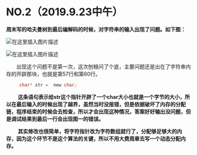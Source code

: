 # NO.2（2019.9.23中午）

**周末写的哈夫曼树到最后编解码的时候，对字符串的输入出现了问题。如下图：**


![在这里插入图片描述](https://img-blog.csdnimg.cn/2019092319402417.PNG?x-oss-process=image/watermark,type_ZmFuZ3poZW5naGVpdGk,shadow_10,text_aHR0cHM6Ly9ibG9nLmNzZG4ubmV0L3oyMjAxOTg2MTEz,size_16,color_FFFFFF,t_70)


![在这里插入图片描述](https://img-blog.csdnimg.cn/20190923193844582.PNG?x-oss-process=image/watermark,type_ZmFuZ3poZW5naGVpdGk,shadow_10,text_aHR0cHM6Ly9ibG9nLmNzZG4ubmV0L3oyMjAxOTg2MTEz,size_16,color_FFFFFF,t_70)



&emsp;&emsp;出现这个问题不是第一次，这次刨根问了个底，主要问题还是出在了字符串内存的开辟那块，也就是第57行和第60行。

~~~c
     char* str =  new char;
~~~

&emsp;&emsp; **这条语句表示给str这个指针开辟了一个char大小也就是一个字节的大小，所以在最后输入的时候出现了越界，虽然当时没报错，但是依据破坏了内存的分配链，程序结束的时候会去检查，所以才会出现这种情况，答案好好输出没问题，但是调试结果到最后一行会出现图一的错误。**


&emsp;&emsp; **其实修改也很简单，将字符指针改为字符数组就行了，分配够足够大的内存，因为这个环节不是这个算法的关键，所以不用大费周章去写一个动态分配内存。**
